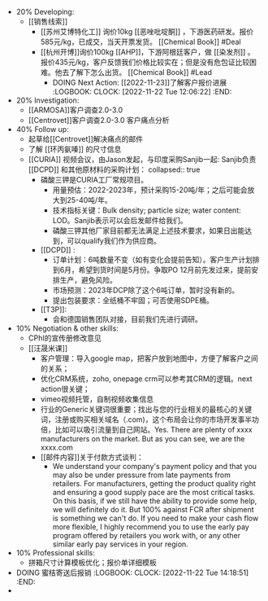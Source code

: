 - 20% Developing:
	- [[销售线索]]
		- [[苏州艾博特化工]] 询价10kg [[恶唑吡啶酮]] ，下游医药研发。报价585元/kg，已成交，当天开票发货。 [[Chemical Book]] #Deal
		- [[杭州开博]]询价100kg [[AHP]]，下游阿根廷客户，做 [[染发剂]] 。报价435元/kg，客户反馈我们价格比较实在；但是没有危包证比较困难。他去了解下怎么出货。 [[Chemical Book]] #Lead
			- DOING Next Action: [[2022-11-23]]了解客户报价进展
			  :LOGBOOK:
			  CLOCK: [2022-11-22 Tue 12:06:22]
			  :END:
- 20% Investigation:
	- [[ARMOSA]]客户调查2.0-3.0
	- [[Centrovet]]客户调查2.0-3.0 客户痛点分析
- 40% Follow up:
	- 起草给[[Centrovet]]解决痛点的邮件
	- 了解 [[环丙氨嗪]] 的尺寸信息
	- [[CURIA]] 视频会议，由Jason发起，与印度采购Sanjib一起: Sanjib负责[[DCPD]] 和其他原材料的采购计划：
	  collapsed:: true
		- 磷酸三钾是CURIA工厂常规项目。
			- 用量预估：2022-2023年，预计采购15-20吨/年；之后可能会放大到25-40吨/年。
			- 技术指标关键：Bulk density; particle size; water content: LOD。Sanjib表示可以会后发邮件给我们。
			- 磷酸三钾其他厂家目前都无法满足上述技术要求，如果日出能达到，可以qualify我们作为供应商。
		- [[DCPD]] :
			- 订单计划：6吨数量不变（如有变化会提前告知）。客户生产计划排到6月，希望到货时间是5月份。争取PO 12月前先发过来，提前安排生产，避免风险。
			- 市场预测：2023年DCP除了这个6吨订单，暂时没有新的。
			- 提出包装要求：全纸桶不牢固；可否使用SDPE桶。
		- [[T3P]]:
			- 会和德国销售团队对接，目前我们先进行调研。
- 10% Negotiation & other skills:
	- CPhI的宣传册修改意见
	- [[汪晟米课]]
		- 客户管理：导入google map，把客户放到地图中，方便了解客户之间的关系；
		- 优化CRM系统，zoho, onepage crm可以参考其CRM的逻辑。next action很关键；
		- vimeo视频托管，自制视频收集信息
		- 行业的Generic关键词很重要；找出与您的行业相关的最核心的关键词，注册或购买相关域名（.com)，这个布局会让你的市场开发事半功倍，比如可以吸引流量到自己网站。Yes. There are plenty of xxxx manufacturers on the market. But as you can see, we are the xxxx.com
		- [[邮件内容]]关于付款方式谈判：
			- We understand your company's payment policy and that you may also be under pressure from late payments from retailers. For manufacturers, getting the product quality right and ensuring a good supply pace are the most critical tasks. On this basis, if we still have the ability to provide some help, we will definitely do it. But 100% against FCR after shipment is something we can't do. If you need to make your cash flow more flexible, I highly recommend you to use the early pay program offered by retailers you work with, or any other similar early pay services in your region.
- 10% Professional skills:
	- 拼箱尺寸计算模板优化；报价单详细模板
- DOING 蜜桔寄送后报销
  :LOGBOOK:
  CLOCK: [2022-11-22 Tue 14:18:51]
  :END:
-
